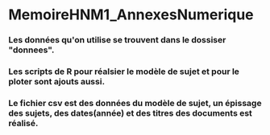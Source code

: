 # MemoireHNM1_AnnexesNumerique

### Les données qu'on utilise se trouvent dans le dossiser "donnees".
### Les scripts de R pour réalsier le modèle de sujet et pour le ploter sont ajouts aussi.
### Le fichier csv est des données du modèle de sujet, un épissage des sujets, des dates(année) et des titres des documents est réalisé.

